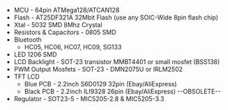 * MCU - 64pin ATMega128/ATCAN128
* Flash - AT25DF321A 32Mbit Flash (use any SOIC-Wide 8pin flash chip)
* Xtal - 5032 SMD 8Mhz Crystal
* Resistors & Capacitors - 0805 SMD
* Bluetooth
  * HC05, HC06, HC07, HC09, SG133
* LED 1206 SMD
* LCD Backlight - SOT-23 transistor MMBT4401 or small mosfet (BSS138)
* PWM Output Mosfets - SOT-23 - DMN2075U or IRLM2502
* TFT LCD 
  * Blue PCB - 2.2inch S6D0129 32pin (Ebay/AliExpress)
  * Black PCB - 2.2inch ILI9328 26pin (Ebay/AliExpress) --OBSOLETE--
* Regulator - SOT23-5 - MIC5205-2.8 & MIC5205-3.3
